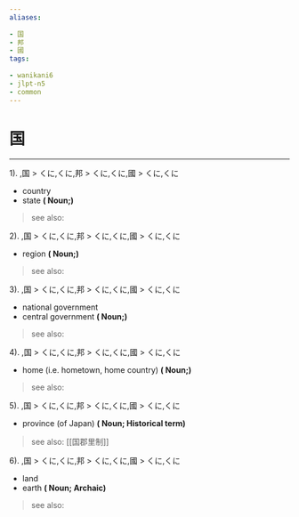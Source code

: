 ```yaml
---
aliases:
    
- 国
- 邦
- 國
tags:
    
- wanikani6
- jlpt-n5
- common
---
```


# 国
---
1).
,国 > くに,くに,邦 > くに,くに,國 > くに,くに

- country
- state
**( Noun;)**
> see also: 
            
2).
,国 > くに,くに,邦 > くに,くに,國 > くに,くに

- region
**( Noun;)**
> see also: 
            
3).
,国 > くに,くに,邦 > くに,くに,國 > くに,くに

- national government
- central government
**( Noun;)**
> see also: 
            
4).
,国 > くに,くに,邦 > くに,くに,國 > くに,くに

- home (i.e. hometown, home country)
**( Noun;)**
> see also: 
            
5).
,国 > くに,くに,邦 > くに,くに,國 > くに,くに

- province (of Japan)
**( Noun; Historical term)**
> see also:  [[国郡里制]]
            
6).
,国 > くに,くに,邦 > くに,くに,國 > くに,くに

- land
- earth
**( Noun; Archaic)**
> see also: 
            